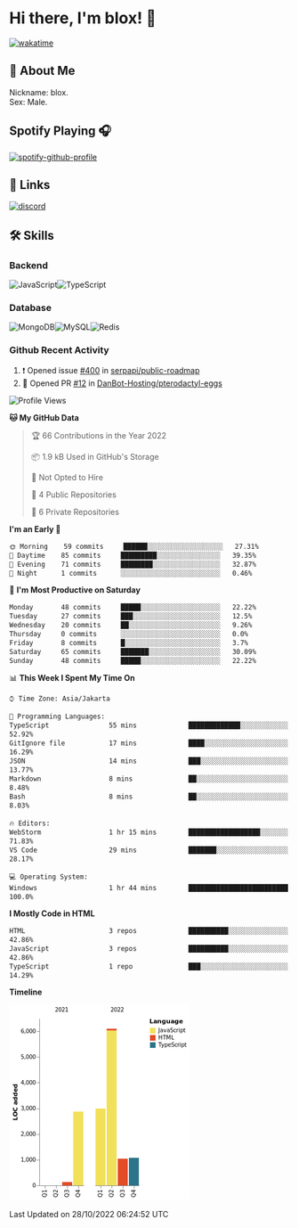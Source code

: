 # Hi there, I'm blox! 👋
[![wakatime](https://wakatime.com/badge/user/b2abe11d-3a19-4b51-8873-fb054f1233d9.svg)](https://wakatime.com/@b2abe11d-3a19-4b51-8873-fb054f1233d9)
## 🚀 About Me
Nickname: blox.\
Sex: Male.

## Spotify Playing 🎧
[![spotify-github-profile](https://spotify-github-profile.vercel.app/api/view?uid=f53py733i8iocgkvovugcos6d&cover_image=true&theme=novatorem&bar_color=53b14f&bar_color_cover=false)](https://github.com/kittinan/spotify-github-profile)

## 🔗 Links
[![discord](https://img.shields.io/static/v1?label=DISCORD&message=blox%238880&color=7289da&style=for-the-badge&logo=discord)](https://discord.com/users/748529326621982732)

## 🛠 Skills

### Backend
![JavaScript](https://img.shields.io/badge/JavaScript-323330?style=for-the-badge&logo=javascript&logoColor=F7DF1E)![TypeScript](https://img.shields.io/badge/TypeScript-007ACC?style=for-the-badge&logo=typescript&logoColor=white)

### Database
![MongoDB](https://img.shields.io/badge/MongoDB-4EA94B?style=for-the-badge&logo=mongodb&logoColor=white)![MySQL](https://img.shields.io/badge/MySQL-005C84?style=for-the-badge&logo=mysql&logoColor=white)![Redis](https://img.shields.io/badge/redis-%23DD0031.svg?&style=for-the-badge&logo=redis&logoColor=white)

### Github Recent Activity
<!--START_SECTION:activity-->
1. ❗️ Opened issue [#400](https://github.com/serpapi/public-roadmap/issues/400) in [serpapi/public-roadmap](https://github.com/serpapi/public-roadmap)
2. 💪 Opened PR [#12](https://github.com/DanBot-Hosting/pterodactyl-eggs/pull/12) in [DanBot-Hosting/pterodactyl-eggs](https://github.com/DanBot-Hosting/pterodactyl-eggs)
<!--END_SECTION:activity-->

<!--START_SECTION:waka-->
![Profile Views](http://img.shields.io/badge/Profile%20Views-0-blue)

**🐱 My GitHub Data** 

> 🏆 66 Contributions in the Year 2022
 > 
> 📦 1.9 kB Used in GitHub's Storage 
 > 
> 🚫 Not Opted to Hire
 > 
> 📜 4 Public Repositories 
 > 
> 🔑 6 Private Repositories  
 > 
**I'm an Early 🐤** 

```text
🌞 Morning    59 commits     ██████░░░░░░░░░░░░░░░░░░░   27.31% 
🌆 Daytime    85 commits     █████████░░░░░░░░░░░░░░░░   39.35% 
🌃 Evening    71 commits     ████████░░░░░░░░░░░░░░░░░   32.87% 
🌙 Night      1 commits      ░░░░░░░░░░░░░░░░░░░░░░░░░   0.46%

```
📅 **I'm Most Productive on Saturday** 

```text
Monday       48 commits     █████░░░░░░░░░░░░░░░░░░░░   22.22% 
Tuesday      27 commits     ███░░░░░░░░░░░░░░░░░░░░░░   12.5% 
Wednesday    20 commits     ██░░░░░░░░░░░░░░░░░░░░░░░   9.26% 
Thursday     0 commits      ░░░░░░░░░░░░░░░░░░░░░░░░░   0.0% 
Friday       8 commits      █░░░░░░░░░░░░░░░░░░░░░░░░   3.7% 
Saturday     65 commits     ███████░░░░░░░░░░░░░░░░░░   30.09% 
Sunday       48 commits     █████░░░░░░░░░░░░░░░░░░░░   22.22%

```


📊 **This Week I Spent My Time On** 

```text
⌚︎ Time Zone: Asia/Jakarta

💬 Programming Languages: 
TypeScript               55 mins             █████████████░░░░░░░░░░░░   52.92% 
GitIgnore file           17 mins             ████░░░░░░░░░░░░░░░░░░░░░   16.29% 
JSON                     14 mins             ███░░░░░░░░░░░░░░░░░░░░░░   13.77% 
Markdown                 8 mins              ██░░░░░░░░░░░░░░░░░░░░░░░   8.48% 
Bash                     8 mins              ██░░░░░░░░░░░░░░░░░░░░░░░   8.03%

🔥 Editors: 
WebStorm                 1 hr 15 mins        ██████████████████░░░░░░░   71.83% 
VS Code                  29 mins             ███████░░░░░░░░░░░░░░░░░░   28.17%

💻 Operating System: 
Windows                  1 hr 44 mins        █████████████████████████   100.0%

```

**I Mostly Code in HTML** 

```text
HTML                     3 repos             ██████████░░░░░░░░░░░░░░░   42.86% 
JavaScript               3 repos             ██████████░░░░░░░░░░░░░░░   42.86% 
TypeScript               1 repo              ███░░░░░░░░░░░░░░░░░░░░░░   14.29%

```


**Timeline**

![Chart not found](https://raw.githubusercontent.com/soudblox/soudblox/main/charts/bar_graph.png) 


 Last Updated on 28/10/2022 06:24:52 UTC
<!--END_SECTION:waka-->

<!--
**soudblox/soudblox** is a ✨ _special_ ✨ repository because its `README.md` (this file) appears on your GitHub profile.

Here are some ideas to get you started:

- 🔭 I’m currently working on ...
- 🌱 I’m currently learning ...
- 👯 I’m looking to collaborate on ...
- 🤔 I’m looking for help with ...
- 💬 Ask me about ...
- 📫 How to reach me: ...
- 😄 Pronouns: ...
- ⚡ Fun fact: ...
-->
